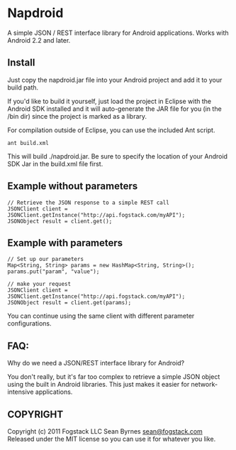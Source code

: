 Napdroid
=================
A simple JSON / REST interface library for Android applications. Works with Android 2.2 and later.

Install
-------
Just copy the napdroid.jar file into your Android project and add it to your build path. 	
	
If you'd like to build it yourself, just load the project in Eclipse with the Android SDK installed and it will auto-generate the JAR file for you (in the /bin dir) since the project is marked as a library.

For compilation outside of Eclipse, you can use the included Ant script.

	ant build.xml

This will build ./napdroid.jar. Be sure to specify the location of your Android SDK Jar in the build.xml file first.   

Example without parameters
--------------------------
	// Retrieve the JSON response to a simple REST call
	JSONClient client = JSONClient.getInstance("http://api.fogstack.com/myAPI");
	JSONObject result = client.get();

Example with parameters
-----------------------

	// Set up our parameters
	Map<String, String> params = new HashMap<String, String>();
	params.put("param", "value");
	
	// make your request
	JSONClient client = JSONClient.getInstance("http://api.fogstack.com/myAPI");
	JSONObject result = client.get(params);

You can continue using the same client with different parameter configurations.

FAQ:
-------
Why do we need a JSON/REST interface library for Android?

You don't really, but it's far too complex to retrieve a simple JSON object using the built in Android libraries. 
This just makes it easier for network-intensive applications.

COPYRIGHT
---------
Copyright (c) 2011 Fogstack LLC 
Sean Byrnes <sean@fogstack.com>
Released under the MIT license so you can use it for whatever you like. 